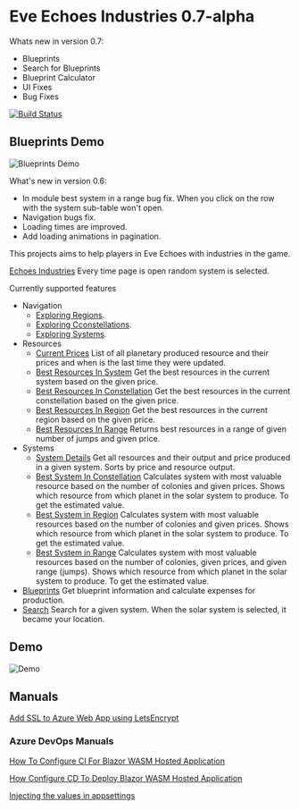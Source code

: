 # Eve Echoes Industries 0.7-alpha

Whats new in version 0.7:
- Blueprints 
- Search for Blueprints
- Blueprint Calculator
- UI Fixes
- Bug Fixes

[![Build Status](https://dev.azure.com/zdravkovBG/Eve%20Echoes%20Industries/_apis/build/status/pirocorp.Eve-Echoes-Planetary-Production-API?branchName=main)](https://dev.azure.com/zdravkovBG/Eve%20Echoes%20Industries/_build/latest?definitionId=4&branchName=main)

## Blueprints Demo
![Blueprints Demo](Blueprints%20Demo.gif)

What's new in version 0.6:
- In module best system in a range bug fix. When you click on the row with the system sub-table won't open.
- Navigation bugs fix. 
- Loading times are improved.
- Add loading animations in pagination.

This projects aims to help players in Eve Echoes with industries in the game.

[Echoes Industries](https://www.echoesindustries.com/) Every time page is open random system is selected.

Currently supported features
- Navigation
  - [Exploring Regions](https://www.echoesindustries.com/navigation/regions).
  - [Exploring Cconstellations](https://www.echoesindustries.com/navigation/constellations).
  - [Exploring Systems](https://www.echoesindustries.com/navigation/systems).
- Resources
  - [Current Prices](https://www.echoesindustries.com/resources/details) List of all planetary produced resource and their prices and when is the last time they were updated.
  - [Best Resources In System](https://www.echoesindustries.com/resources/system) Get the best resources in the current system based on the given price.
  - [Best Resources In Constellation](https://www.echoesindustries.com/resources/constellation) Get the best resources in the current constellation based on the given price.
  - [Best Resources In Region](https://www.echoesindustries.com/resources/region) Get the best resources in the current region based on the given price.
  - [Best Resources In Range](https://www.echoesindustries.com/resources/range) Returns best resources in a range of given number of jumps and given price.
- Systems
  - [System Details](https://www.echoesindustries.com/systems) Get all resources and their output and price produced in a given system. Sorts by price and resource output.
  - [Best System In Constellation](https://www.echoesindustries.com/systems/constellation) Calculates system with most valuable resource based on the number of colonies and given prices. Shows which resource from which planet in the solar system to produce. To get the estimated value.
  - [Best System in Region](https://www.echoesindustries.com/systems/region) Calculates system with most valuable resources based on the number of colonies and given prices. Shows which resource from which planet in the solar system to produce. To get the estimated value.
  - [Best System in Range](https://www.echoesindustries.com/systems/range) Calculates system with most valuable resources based on the number of colonies, given prices, and given range (jumps). Shows which resource from which planet in the solar system to produce. To get the estimated value.
- [Blueprints](https://www.echoesindustries.com/blueprints) Get blueprint information and calculate expenses for production.
- [Search](https://www.echoesindustries.com/) Search for a given system. When the solar system is selected, it became your location.

## Demo
![Demo](Demo.gif)

## Manuals

[Add SSL to Azure Web App using LetsEncrypt](./manuals/Add%20SSL%20to%20Azure%20Web%20App%20using%20LetsEncrypt.md)

### Azure DevOps Manuals

[How To Configure CI For Blazor WASM Hosted Application](./manuals/How%20To%20Configure%20CI%20For%20Blazor%20WASM%20Hosted%20Application.md)

[How Configure CD To Deploy Blazor WASM Hosted Application](./manuals/How%20Configure%20CD%20To%20Deploy%20Blazor%20WASM%20Hosted%20Application.md)

[Injecting the values in appsettings](./manuals/Injecting%20the%20values%20in%20appsettings.md)

